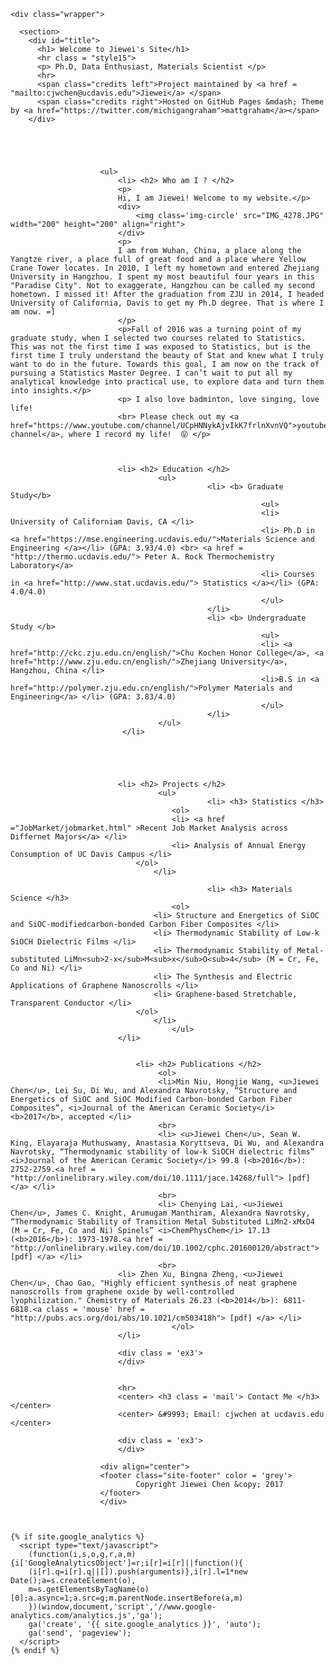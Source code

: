 <html>
  <head>
    <meta charset="utf-8">
    <meta http-equiv="X-UA-Compatible" content="chrome=1">
    <title> Meet Jiewei Chen </title>
    <link rel="stylesheet" href="{{ '/assets/css/style.css?v=' | append: site.github.build_revision | relative_url }}">
    <script src="https://ajax.googleapis.com/ajax/libs/jquery/1.7.1/jquery.min.js"></script>
    <script src="/assets/js/style.js"></script>
    <script src="{{ '/assets/js/respond.js' | relative_url }}"></script>
    <!--[if lt IE 9]>
      <script src="//html5shiv.googlecode.com/svn/trunk/html5.js"></script>
    <![endif]-->
    <!--[if lt IE 8]>
    <link rel="stylesheet" href="{{ '/assets/css/ie.css' | relative_url }}">
    <![endif]-->
    <meta name="viewport" content="width=device-width, initial-scale=5, user-scalable=yes">

  </head>
  <body>

    <div class="wrapper">

      <section>
        <div id="title">
          <h1> Welcome to Jiewei's Site</h1>
          <hr class = "style15">
          <p> Ph.D, Data Enthusiast, Materials Scientist </p>
          <hr>
          <span class="credits left">Project maintained by <a href = "mailto:cjwchen@ucdavis.edu">Jiewei</a> </span>
          <span class="credits right">Hosted on GitHub Pages &mdash; Theme by <a href="https://twitter.com/michigangraham">mattgraham</a></span>
        </div>
				
	



						<ul>
							<li> <h2> Who am I ? </h2>
							<p>
							Hi, I am Jiewei! Welcome to my website.</p>
							<div>
								<img class='img-circle' src="IMG_4278.JPG" width="200" height="200" align="right">
							</div>
							<p> 
							I am from Wuhan, China, a place along the Yangtze river, a place full of great food and a place where Yellow Crane Tower locates. In 2010, I left my hometown and entered Zhejiang University in Hangzhou. I spent my most beautiful four years in this "Paradise City". Not to exaggerate, Hangzhou can be called my second hometown. I missed it! After the graduation from ZJU in 2014, I headed University of California, Davis to get my Ph.D degree. That is where I am now. =] 
							</p>
							<p>Fall of 2016 was a turning point of my graduate study, when I selected two courses related to Statistics. This was not the first time I was exposed to Statistics, but is the first time I truly understand the beauty of Stat and knew what I truly want to do in the future. Towards this goal, I am now on the track of pursuing a Statistics Master Degree. I can’t wait to put all my analytical knowledge into practical use, to explore data and turn them into insights.</p>
							<p> I also love badminton, love singing, love life! 
							<br> Please check out my <a href="https://www.youtube.com/channel/UCpHNNykAjvIkK7frlnXvnVQ">youtube channel</a>, where I record my life!  😝 </p>



							<li> <h2> Education </h2>  
									 <ul> 
												<li> <b> Graduate Study</b> 
															<ul> 
															<li> University of Californiam Davis, CA </li>
															<li> Ph.D in <a href="https://mse.engineering.ucdavis.edu/">Materials Science and Engineering </a></li> (GPA: 3.93/4.0) <br> <a href = "http://thermo.ucdavis.edu/"> Peter A. Rock Thermochemistry Laboratory</a>
															<li> Courses in <a href="http://www.stat.ucdavis.edu/"> Statistics </a></li> (GPA: 4.0/4.0)
															</ul>
												</li> 
												<li> <b> Undergraduate Study </b> 
															<ul>
															<li> <a href="http://ckc.zju.edu.cn/english/">Chu Kochen Honor College</a>, <a href="http://www.zju.edu.cn/english/">Zhejiang University</a>, Hangzhou, China </li>
															<li>B.S in <a href="http://polymer.zju.edu.cn/english/">Polymer Materials and Engineering</a> </li> (GPA: 3.83/4.0)
															</ul>
												</li>
									 </ul>
							 </li> 





							<li> <h2> Projects </h2>
									 <ul> 
												<li> <h3> Statistics </h3>
										<ol>
										<li> <a href ="JobMarket/jobmarket.html" >Recent Job Market Analysis across Differnet Majors</a> </li>
										<li> Analysis of Annual Energy Consumption of UC Davis Campus </li>
								</ol>
									</li>

												<li> <h3> Materials Science </h3>
										<ol>
									<li> Structure and Energetics of SiOC and SiOC-modifiedcarbon-bonded Carbon Fiber Composites </li>
									<li> Thermodynamic Stability of Low-k SiOCH Dielectric Films </li>
									<li> Thermodynamic Stability of Metal-substituted LiMn<sub>2-x</sub>M<sub>x</sub>O<sub>4</sub> (M = Cr, Fe, Co and Ni) </li>
									<li> The Synthesis and Electric Applications of Graphene Nanoscrolls </li>
									<li> Graphene-based Stretchable, Transparent Conductor </li>		
								</ol>
									</li>
										</ul>
							</li> 


								<li> <h2> Publications </h2>
									 <ol> 
									 <li>Min Niu, Hongjie Wang, <u>Jiewei Chen</u>, Lei Su, Di Wu, and Alexandra Navrotsky, “Structure and Energetics of SiOC and SiOC Modified Carbon-bonded Carbon Fiber Composites”, <i>Journal of the American Ceramic Society</i> <b>2017</b>, accepted </li>
									 <br>
									 <li> <u>Jiewei Chen</u>, Sean W. King, Elayaraja Muthuswamy, Anastasia Koryttseva, Di Wu, and Alexandra Navrotsky, “Thermodynamic stability of low-k SiOCH dielectric films” <i>Journal of the American Ceramic Society</i> 99.8 (<b>2016</b>): 2752-2759.<a href = "http://onlinelibrary.wiley.com/doi/10.1111/jace.14268/full"> [pdf] </a> </li>
									 <br>
									 <li> Chenying Lai, <u>Jiewei Chen</u>, James C. Knight, Arumugam Manthiram, Alexandra Navrotsky,  “Thermodynamic Stability of Transition Metal Substituted LiMn2-xMxO4 (M = Cr, Fe, Co and Ni) Spinels” <i>ChemPhysChem</i> 17.13 (<b>2016</b>): 1973-1978.<a href = "http://onlinelibrary.wiley.com/doi/10.1002/cphc.201600120/abstract"> [pdf] </a> </li>
									 <br>
							<li> Zhen Xu, Bingna Zheng, <u>Jiewei Chen</u>, Chao Gao, "Highly efficient synthesis of neat graphene nanoscrolls from graphene oxide by well-controlled lyophilization." Chemistry of Materials 26.23 (<b>2014</b>): 6811-6818.<a class = 'mouse' href = "http://pubs.acs.org/doi/abs/10.1021/cm503418h"> [pdf] </a> </li>
										</ol>
							</li> 

							<div class = 'ex3'>
							</div>


							<hr>
							<center> <h3 class = 'mail'> Contact Me </h3> </center>
							<center> &#9993; Email: cjwchen at ucdavis.edu </center>

							<div class = 'ex3'>
							</div>  

						<div align="center">
						<footer class="site-footer" color = 'grey'>
								Copyright Jiewei Chen &copy; 2017
						</footer>
						</div>



    {% if site.google_analytics %}
      <script type="text/javascript">
        (function(i,s,o,g,r,a,m){i['GoogleAnalyticsObject']=r;i[r]=i[r]||function(){
        (i[r].q=i[r].q||[]).push(arguments)},i[r].l=1*new Date();a=s.createElement(o),
        m=s.getElementsByTagName(o)[0];a.async=1;a.src=g;m.parentNode.insertBefore(a,m)
        })(window,document,'script','//www.google-analytics.com/analytics.js','ga');
        ga('create', '{{ site.google_analytics }}', 'auto');
        ga('send', 'pageview');
      </script>
    {% endif %}

